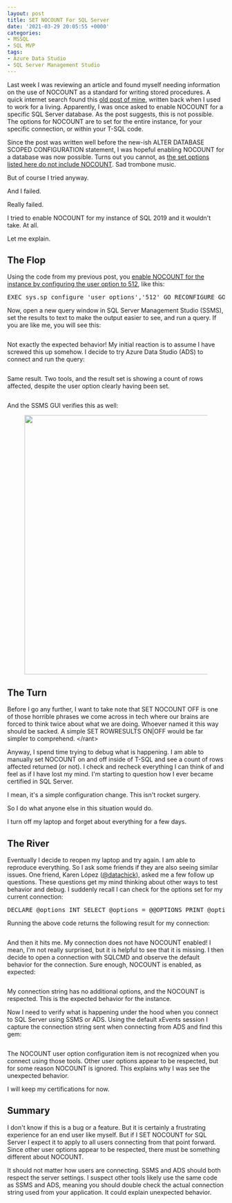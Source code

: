 ```yaml
---
layout: post
title: SET NOCOUNT For SQL Server
date: '2021-03-29 20:05:55 +0000'
categories:
- MSSQL
- SQL MVP
tags:
- Azure Data Studio
- SQL Server Management Studio
---
```


<p>Last week I was reviewing an article and found myself needing information on the use of NOCOUNT as a standard for writing stored procedures. A quick internet search found this <a href="https://thomaslarock.com/2009/03/turn-off-nocount/" target="_blank" rel="noreferrer noopener">old post of mine</a>, written back when I used to work for a living. Apparently, I was once asked to enable NOCOUNT for a specific SQL Server database. As the post suggests, this is not possible. The options for NOCOUNT are to set for the entire instance, for your specific connection, or within your T-SQL code. </p>   <p>Since the post was written well before the new-ish ALTER DATABASE SCOPED CONFIGURATION statement, I was hopeful enabling NOCOUNT for a database was now possible. Turns out you cannot, as <a href="https://docs.microsoft.com/en-us/sql/t-sql/statements/alter-database-scoped-configuration-transact-sql?view=sql-server-ver15" target="_blank" rel="noreferrer noopener">the set options listed here do not include NOCOUNT</a>. Sad trombone music. </p>   <p>But of course I tried anyway. </p>   <p>And I failed. </p>   <p>Really failed. </p>   <p>I tried to enable NOCOUNT for my instance of SQL 2019 and it wouldn't take. At all. </p>   <p>Let me explain.</p>   <h2 id="h-the-flop">The Flop</h2>   <p>Using the code from my previous post, you <a href="https://docs.microsoft.com/en-us/sql/database-engine/configure-windows/configure-the-user-options-server-configuration-option?view=sql-server-ver15" target="_blank" rel="noreferrer noopener">enable NOCOUNT for the instance by configuring the user option to 512</a>, like this:</p>   <pre class="wp-block-preformatted">EXEC&nbsp;sys.sp_configure 'user options','512' GO RECONFIGURE GO</pre>   <p>Now, open a new query window in SQL Server Management Studio (SSMS), set the results to text to make the output easier to see, and run a query. If you are like me, you will see this:</p>   <div class="wp-block-image"><figure class="aligncenter size-large"><img src="https://thomaslarock.com/wp-content/uploads/2021/03/image-478x600.png" alt="" class="wp-image-20847"/></figure></div>   <p>Not exactly the expected behavior! My initial reaction is to assume I have screwed this up somehow. I decide to try Azure Data Studio (ADS) to connect and run the query:</p>   <div class="wp-block-image"><figure class="aligncenter size-large"><img src="https://thomaslarock.com/wp-content/uploads/2021/03/image-1-600x275.png" alt="" class="wp-image-20848"/></figure></div>   <p>Same result. Two tools, and the result set is showing a count of rows affected, despite the user option clearly having been set.</p>   <div class="wp-block-image"><figure class="aligncenter size-large"><img src="https://thomaslarock.com/wp-content/uploads/2021/03/image-2-600x445.png" alt="" class="wp-image-20849"/></figure></div>   <p>And the SSMS GUI verifies this as well:</p>   <div class="wp-block-image"><figure class="aligncenter size-large is-resized"><img src="https://thomaslarock.com/wp-content/uploads/2021/03/image-3-596x600.png" alt="" class="wp-image-20850" width="596" height="600"/></figure></div>   <h2 id="h-the-turn">The Turn</h2>   <p>Before I go any further, I want to take note that SET NOCOUNT OFF is one of those horrible phrases we come across in tech where our brains are forced to think twice about what we are doing. Whoever named it this way should be sacked. A simple SET ROWRESULTS ON|OFF would be far simpler to comprehend. &lt;/rant&gt;</p>   <p>Anyway, I spend time trying to debug what is happening. I am able to manually set NOCOUNT on and off inside of T-SQL and see a count of rows affected returned (or not). I check and recheck everything I can think of and feel as if I have lost my mind. I'm starting to question how I ever became certified in SQL Server.</p>   <p>I mean, it's a simple configuration change. This isn't rocket surgery. </p>   <p>So I do what anyone else in this situation would do. </p>   <p>I turn off my laptop and forget about everything for a few days. </p>   <h2 id="h-the-river">The River</h2>   <p>Eventually I decide to reopen my laptop and try again. I am able to reproduce everything. So I ask some friends if they are also seeing similar issues. One friend, Karen López (<a href="https://twitter.com/datachick" target="_blank" rel="noreferrer noopener">@datachick</a>), asked me a few follow up questions. These questions get my mind thinking about other ways to test behavior and debug. I suddenly recall I can check for the options set for my current connection:</p>   <pre class="wp-block-preformatted">DECLARE @options INT SELECT @options = @@OPTIONS PRINT @options IF ( (1 &amp; @options) = 1 ) PRINT 'DISABLE_DEF_CNST_CHK' IF ( (2 &amp; @options) = 2 ) PRINT 'IMPLICIT_TRANSACTIONS' IF ( (4 &amp; @options) = 4 ) PRINT 'CURSOR_CLOSE_ON_COMMIT' IF ( (8 &amp; @options) = 8 ) PRINT 'ANSI_WARNINGS' IF ( (16 &amp; @options) = 16 ) PRINT 'ANSI_PADDING' IF ( (32 &amp; @options) = 32 ) PRINT 'ANSI_NULLS' IF ( (64 &amp; @options) = 64 ) PRINT 'ARITHABORT' IF ( (128 &amp; @options) = 128 ) PRINT 'ARITHIGNORE' IF ( (256 &amp; @options) = 256 ) PRINT 'QUOTED_IDENTIFIER' IF ( (512 &amp; @options) = 512 ) PRINT 'NOCOUNT' IF ( (1024 &amp; @options) = 1024 ) PRINT 'ANSI_NULL_DFLT_ON' IF ( (2048 &amp; @options) = 2048 ) PRINT 'ANSI_NULL_DFLT_OFF' IF ( (4096 &amp; @options) = 4096 ) PRINT 'CONCAT_NULL_YIELDS_NULL' IF ( (8192 &amp; @options) = 8192 ) PRINT 'NUMERIC_ROUNDABORT' IF ( (16384 &amp; @options) = 16384 ) PRINT 'XACT_ABORT'</pre>   <p>Running the above code returns the following result for my connection:</p>   <div class="wp-block-image"><figure class="aligncenter size-large"><img src="https://thomaslarock.com/wp-content/uploads/2021/03/image-4-600x284.png" alt="" class="wp-image-20852"/></figure></div>   <p>And then it hits me. My connection does not have NOCOUNT enabled! I mean, I'm not really surprised, but it is helpful to see that it is missing. I then decide to open a connection with SQLCMD and observe the default behavior for the connection. Sure enough, NOCOUNT is enabled, as expected:</p>   <div class="wp-block-image"><figure class="aligncenter size-large"><img src="https://thomaslarock.com/wp-content/uploads/2021/03/image-5-600x368.png" alt="" class="wp-image-20853"/></figure></div>   <p>My connection string has no additional options, and the NOCOUNT is respected. This is the expected behavior for the instance.</p>   <p>Now I need to verify what is happening under the hood when you connect to SQL Server using SSMS or ADS. Using the default xEvents session I capture the connection string sent when connecting from ADS and find this gem:</p>   <div class="wp-block-image"><figure class="aligncenter size-large"><img src="https://thomaslarock.com/wp-content/uploads/2021/03/image-6-600x181.png" alt="" class="wp-image-20854"/></figure></div>   <p>The NOCOUNT user option configuration item is not recognized when you connect using those tools. Other user options appear to be respected, but for some reason NOCOUNT is ignored. This explains why I was see the unexpected behavior. </p>   <p>I will keep my certifications for now.</p>   <h2 id="h-summary">Summary</h2>   <p>I don't know if this is a bug or a feature. But it is certainly a frustrating experience for an end user like myself. But if I SET NOCOUNT for SQL Server I expect it to apply to all users connecting from that point forward. Since other user options appear to be respected, there must be something different about NOCOUNT. </p>   <p>It should not matter how users are connecting. SSMS and ADS should both respect the server settings. I suspect other tools likely use the same code as SSMS and ADS, meaning you should double check the actual connection string used from your application. It could explain unexpected behavior. </p>